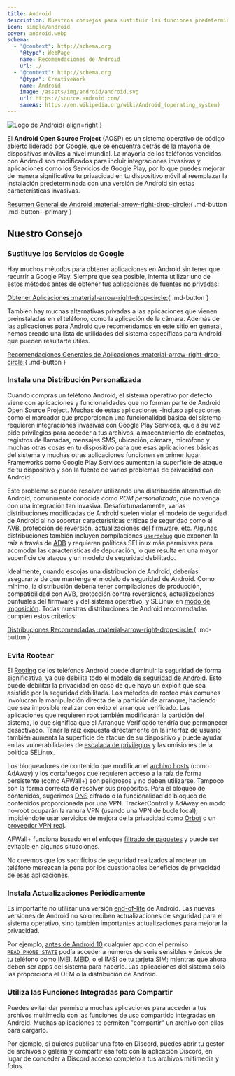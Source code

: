 ```yaml
---
title: Android
description: Nuestros consejos para sustituir las funciones predeterminadas de Android que invaden la privacidad por alternativas privadas y seguras.
icon: simple/android
cover: android.webp
schema:
  - "@context": http://schema.org
    "@type": WebPage
    name: Recomendaciones de Android
    url: ./
  - "@context": http://schema.org
    "@type": CreativeWork
    name: Android
    image: /assets/img/android/android.svg
    url: https://source.android.com/
    sameAs: https://en.wikipedia.org/wiki/Android_(operating_system)
---
```


![Logo de Android](../assets/img/android/android.svg){ align=right }

El **Android Open Source Project** (AOSP) es un sistema operativo de código abierto liderado por Google, que se encuentra detrás de la mayoría de dispositivos móviles a nivel mundial. La mayoría de los teléfonos vendidos con Android son modificados para incluir integraciones invasivas y aplicaciones como los Servicios de Google Play, por lo que puedes mejorar de manera significativa tu privacidad en tu dispositivo móvil al reemplazar la instalación predeterminada con una versión de Android sin estas características invasivas.

[Resumen General de Android :material-arrow-right-drop-circle:](../os/android-overview.md){ .md-button .md-button--primary }

## Nuestro Consejo

### Sustituye los Servicios de Google

Hay muchos métodos para obtener aplicaciones en Android sin tener que recurrir a Google Play. Siempre que sea posible, intenta utilizar uno de estos métodos antes de obtener tus aplicaciones de fuentes no privadas:

[Obtener Aplicaciones :material-arrow-right-drop-circle:](obtaining-apps.md){ .md-button }

También hay muchas alternativas privadas a las aplicaciones que vienen preinstaladas en el teléfono, como la aplicación de la cámara. Además de las aplicaciones para Android que recomendamos en este sitio en general, hemos creado una lista de utilidades del sistema específicas para Android que pueden resultarte útiles.

[Recomendaciones Generales de Aplicaciones :material-arrow-right-drop-circle:](general-apps.md){ .md-button }

### Instala una Distribución Personalizada

Cuando compras un teléfono Android, el sistema operativo por defecto viene con aplicaciones y funcionalidades que no forman parte de Android Open Source Project. Muchas de estas aplicaciones -incluso aplicaciones como el marcador que proporcionan una funcionalidad básica del sistema- requieren integraciones invasivas con Google Play Services, que a su vez pide privilegios para acceder a tus archivos, almacenamiento de contactos, registros de llamadas, mensajes SMS, ubicación, cámara, micrófono y muchas otras cosas en tu dispositivo para que esas aplicaciones básicas del sistema y muchas otras aplicaciones funcionen en primer lugar. Frameworks como Google Play Services aumentan la superficie de ataque de tu dispositivo y son la fuente de varios problemas de privacidad con Android.

Este problema se puede resolver utilizando una distribución alternativa de Android, comúnmente conocida como _ROM personalizada_, que no venga con una integración tan invasiva. Desafortunadamente, varias distribuciones modificadas de Android suelen violar el modelo de seguridad de Android al no soportar características críticas de seguridad como el AVB, protección de reversión, actualizaciones del firmware, etc. Algunas distribuciones también incluyen compilaciones [`userdebug`](https://source.android.com/setup/build/building#choose-a-target) que exponen la raíz a través de [ADB](https://developer.android.com/studio/command-line/adb) y requieren políticas SELinux más permisivas para acomodar las características de depuración, lo que resulta en una mayor superficie de ataque y un modelo de seguridad debilitado.

Idealmente, cuando escojas una distribución de Android, deberías asegurarte de que mantenga el modelo de seguridad de Android. Como mínimo, la distribución debería tener compilaciones de producción, compatibilidad con AVB, protección contra reversiones, actualizaciones puntuales del firmware y del sistema operativo, y SELinux en [modo de imposición](https://source.android.com/security/selinux/concepts#enforcement_levels). Todas nuestras distribuciones de Android recomendadas cumplen estos criterios:

[Distribuciones Recomendadas :material-arrow-right-drop-circle:](distributions.md){ .md-button }

### Evita Rootear

El [Rooting](https://es.wikipedia.org/wiki/Root_\(Android\)) de los teléfonos Android puede disminuir la seguridad de forma significativa, ya que debilita todo el [modelo de seguridad de Android](https://es.wikipedia.org/wiki/Android#Seguridad,_privacidad_y_vigilancia). Esto puede debilitar la privacidad en caso de que haya un exploit que sea asistido por la seguridad debilitada. Los métodos de rooteo más comunes involucran la manipulación directa de la partición de arranque, haciendo que sea imposible realizar con éxito el arranque verificado. Las aplicaciones que requieren root también modificarán la partición del sistema, lo que significa que el Arranque Verificado tendría que permanecer desactivado. Tener la raíz expuesta directamente en la interfaz de usuario también aumenta la superficie de ataque de su dispositivo y puede ayudar en las vulnerabilidades de [escalada de privilegios](https://es.wikipedia.org/wiki/Escalada_de_privilegios) y las omisiones de la política SELinux.

Los bloqueadores de contenido que modifican el [archivo hosts](https://es.wikipedia.org/wiki/Archivo_hosts) (como AdAway) y los cortafuegos que requieren acceso a la raíz de forma persistente (como AFWall+) son peligrosos y no deben utilizarse. Tampoco son la forma correcta de resolver sus propósitos. Para el bloqueo de contenidos, sugerimos [DNS](../dns.md) cifrado o la funcionalidad de bloqueo de contenidos proporcionada por una VPN. TrackerControl y AdAway en modo no-root ocuparán la ranura VPN (usando una VPN de bucle local), impidiéndote usar servicios de mejora de la privacidad como [Orbot](../alternative-networks.md#orbot) o un [proveedor VPN real](../vpn.md).

AFWall+ funciona basado en el enfoque [filtrado de paquetes](https://es.wikipedia.org/wiki/Cortafuegos_\(inform%C3%A1tica\)#Cortafuegos_de_capa_de_red_o_de_filtrado_de_paquetes) y puede ser evitable en algunas situaciones.

No creemos que los sacrificios de seguridad realizados al rootear un teléfono merezcan la pena por los cuestionables beneficios de privacidad de esas aplicaciones.

### Instala Actualizaciones Periódicamente

Es importante no utilizar una versión [end-of-life](https://endoflife.date/android) de Android. Las nuevas versiones de Android no solo reciben actualizaciones de seguridad para el sistema operativo, sino también importantes actualizaciones para mejorar la privacidad.

Por ejemplo, [antes de Android 10](https://developer.android.com/about/versions/10/privacy/changes) cualquier app con el permiso [`READ_PHONE_STATE`](https://developer.android.com/reference/android/Manifest.permission#READ_PHONE_STATE) podía acceder a números de serie sensibles y únicos de tu teléfono como [IMEI](https://es.wikipedia.org/wiki/IMEI), [MEID](https://en.wikipedia.org/wiki/Mobile_equipment_identifier), o el [IMSI](https://es.wikipedia.org/wiki/IMSI) de tu tarjeta SIM; mientras que ahora deben ser apps del sistema para hacerlo. Las aplicaciones del sistema sólo las proporciona el OEM o la distribución de Android.

### Utiliza las Funciones Integradas para Compartir

Puedes evitar dar permiso a muchas aplicaciones para acceder a tus archivos multimedia con las funciones de uso compartido integradas en Android. Muchas aplicaciones te permiten "compartir" un archivo con ellas para cargarlo.

Por ejemplo, si quieres publicar una foto en Discord, puedes abrir tu gestor de archivos o galería y compartir esa foto con la aplicación Discord, en lugar de conceder a Discord acceso completo a tus archivos miltimedia y fotos.

